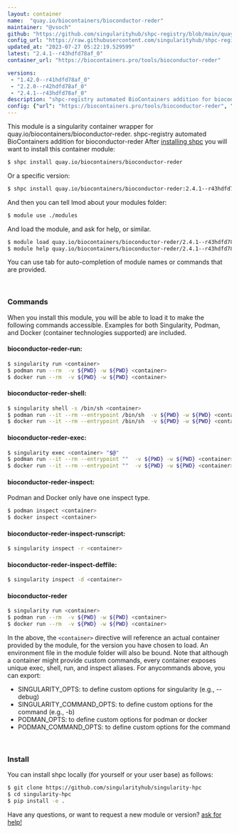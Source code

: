 ```yaml
---
layout: container
name:  "quay.io/biocontainers/bioconductor-reder"
maintainer: "@vsoch"
github: "https://github.com/singularityhub/shpc-registry/blob/main/quay.io/biocontainers/bioconductor-reder/container.yaml"
config_url: "https://raw.githubusercontent.com/singularityhub/shpc-registry/main/quay.io/biocontainers/bioconductor-reder/container.yaml"
updated_at: "2023-07-27 05:22:19.529599"
latest: "2.4.1--r43hdfd78af_0"
container_url: "https://biocontainers.pro/tools/bioconductor-reder"

versions:
 - "1.42.0--r41hdfd78af_0"
 - "2.2.0--r42hdfd78af_0"
 - "2.4.1--r43hdfd78af_0"
description: "shpc-registry automated BioContainers addition for bioconductor-reder"
config: {"url": "https://biocontainers.pro/tools/bioconductor-reder", "maintainer": "@vsoch", "description": "shpc-registry automated BioContainers addition for bioconductor-reder", "latest": {"2.4.1--r43hdfd78af_0": "sha256:1102cd165f4510e75f6eff73118ce9defc676a64cfd9be7e9a6c08a679bafb2d"}, "tags": {"1.42.0--r41hdfd78af_0": "sha256:9d44392aa5467d308688fbd4b58d39b3472d837ff9c04c82182014f932b732de", "2.2.0--r42hdfd78af_0": "sha256:df9182a693ad3d54901ba5c8b43d0ca04f4ec5d7229b3d032ff0611f344bfeb4", "2.4.1--r43hdfd78af_0": "sha256:1102cd165f4510e75f6eff73118ce9defc676a64cfd9be7e9a6c08a679bafb2d"}, "docker": "quay.io/biocontainers/bioconductor-reder"}
---
```


This module is a singularity container wrapper for quay.io/biocontainers/bioconductor-reder.
shpc-registry automated BioContainers addition for bioconductor-reder
After [installing shpc](#install) you will want to install this container module:


```bash
$ shpc install quay.io/biocontainers/bioconductor-reder
```

Or a specific version:

```bash
$ shpc install quay.io/biocontainers/bioconductor-reder:2.4.1--r43hdfd78af_0
```

And then you can tell lmod about your modules folder:

```bash
$ module use ./modules
```

And load the module, and ask for help, or similar.

```bash
$ module load quay.io/biocontainers/bioconductor-reder/2.4.1--r43hdfd78af_0
$ module help quay.io/biocontainers/bioconductor-reder/2.4.1--r43hdfd78af_0
```

You can use tab for auto-completion of module names or commands that are provided.

<br>

### Commands

When you install this module, you will be able to load it to make the following commands accessible.
Examples for both Singularity, Podman, and Docker (container technologies supported) are included.

#### bioconductor-reder-run:

```bash
$ singularity run <container>
$ podman run --rm  -v ${PWD} -w ${PWD} <container>
$ docker run --rm  -v ${PWD} -w ${PWD} <container>
```

#### bioconductor-reder-shell:

```bash
$ singularity shell -s /bin/sh <container>
$ podman run --it --rm --entrypoint /bin/sh  -v ${PWD} -w ${PWD} <container>
$ docker run --it --rm --entrypoint /bin/sh  -v ${PWD} -w ${PWD} <container>
```

#### bioconductor-reder-exec:

```bash
$ singularity exec <container> "$@"
$ podman run --it --rm --entrypoint ""  -v ${PWD} -w ${PWD} <container> "$@"
$ docker run --it --rm --entrypoint ""  -v ${PWD} -w ${PWD} <container> "$@"
```

#### bioconductor-reder-inspect:

Podman and Docker only have one inspect type.

```bash
$ podman inspect <container>
$ docker inspect <container>
```

#### bioconductor-reder-inspect-runscript:

```bash
$ singularity inspect -r <container>
```

#### bioconductor-reder-inspect-deffile:

```bash
$ singularity inspect -d <container>
```



#### bioconductor-reder

```bash
$ singularity run <container>
$ podman run --rm  -v ${PWD} -w ${PWD} <container>
$ docker run --rm  -v ${PWD} -w ${PWD} <container>
```


In the above, the `<container>` directive will reference an actual container provided
by the module, for the version you have chosen to load. An environment file in the
module folder will also be bound. Note that although a container
might provide custom commands, every container exposes unique exec, shell, run, and
inspect aliases. For anycommands above, you can export:

 - SINGULARITY_OPTS: to define custom options for singularity (e.g., --debug)
 - SINGULARITY_COMMAND_OPTS: to define custom options for the command (e.g., -b)
 - PODMAN_OPTS: to define custom options for podman or docker
 - PODMAN_COMMAND_OPTS: to define custom options for the command

<br>

### Install

You can install shpc locally (for yourself or your user base) as follows:

```bash
$ git clone https://github.com/singularityhub/singularity-hpc
$ cd singularity-hpc
$ pip install -e .
```

Have any questions, or want to request a new module or version? [ask for help!](https://github.com/singularityhub/singularity-hpc/issues)